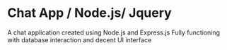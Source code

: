 # Chat App / Node.js/ Jquery
A chat application created using Node.js and Express.js
Fully functioning with database interaction and decent UI interface
